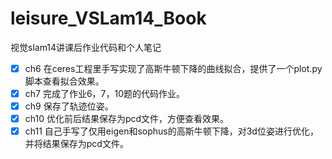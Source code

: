 # leisure_VSLam14_Book
视觉slam14讲课后作业代码和个人笔记

-   [x] ch6   在ceres工程里手写实现了高斯牛顿下降的曲线拟合，提供了一个plot.py脚本查看拟合效果。
-   [x] ch7   完成了作业6，7，10题的代码作业。
-   [x] ch9   保存了轨迹位姿。
-   [x] ch10   优化前后结果保存为pcd文件，方便查看效果。
-   [x] ch11   自己手写了仅用eigen和sophus的高斯牛顿下降，对3d位姿进行优化，并将结果保存为pcd文件。